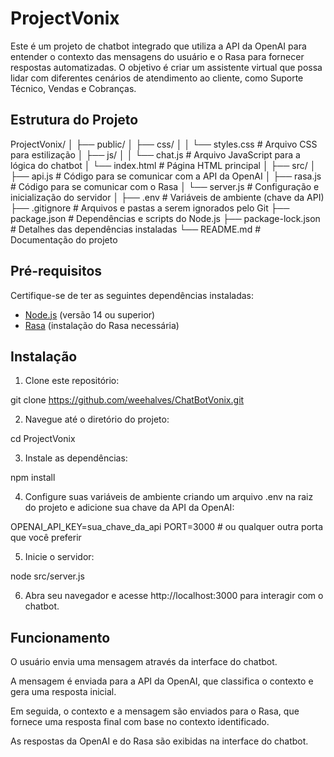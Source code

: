 # ProjectVonix

Este é um projeto de chatbot integrado que utiliza a API da OpenAI para entender o contexto das mensagens do usuário e o Rasa para fornecer respostas automatizadas. O objetivo é criar um assistente virtual que possa lidar com diferentes cenários de atendimento ao cliente, como Suporte Técnico, Vendas e Cobranças.

## Estrutura do Projeto
ProjectVonix/ 
│ 
├── public/ 
│ 
├── css/ 
│ 
│ └── styles.css # Arquivo CSS para estilização 
│ ├── js/ 
│ 
│ └── chat.js # Arquivo JavaScript para a lógica do chatbot 
│ └── index.html # Página HTML principal 
│ 
├── src/ 
│ 
├── api.js # Código para se comunicar com a API da OpenAI 
│ 
├── rasa.js # Código para se comunicar com o Rasa 
│ └── server.js # Configuração e inicialização do servidor 
│ 
├── .env # Variáveis de ambiente (chave da API) 
├── .gitignore # Arquivos e pastas a serem ignorados pelo Git 
├── package.json # Dependências e scripts do Node.js 
├── package-lock.json # Detalhes das dependências instaladas 
└── README.md # Documentação do projeto

## Pré-requisitos

Certifique-se de ter as seguintes dependências instaladas:

- [Node.js](https://nodejs.org/) (versão 14 ou superior)
- [Rasa](https://rasa.com/) (instalação do Rasa necessária)

## Instalação

1. Clone este repositório:

git clone https://github.com/weehalves/ChatBotVonix.git

2. Navegue até o diretório do projeto:

cd ProjectVonix

3. Instale as dependências:

npm install

4. Configure suas variáveis de ambiente criando um arquivo .env na raiz do projeto e adicione sua chave da API da OpenAI:

OPENAI_API_KEY=sua_chave_da_api
PORT=3000  # ou qualquer outra porta que você preferir

5. Inicie o servidor:

node src/server.js

6. Abra seu navegador e acesse http://localhost:3000 para interagir com o chatbot.

## Funcionamento
O usuário envia uma mensagem através da interface do chatbot.

A mensagem é enviada para a API da OpenAI, que classifica o contexto e gera uma resposta inicial.

Em seguida, o contexto e a mensagem são enviados para o Rasa, que fornece uma resposta final com base no contexto identificado.

As respostas da OpenAI e do Rasa são exibidas na interface do chatbot.
